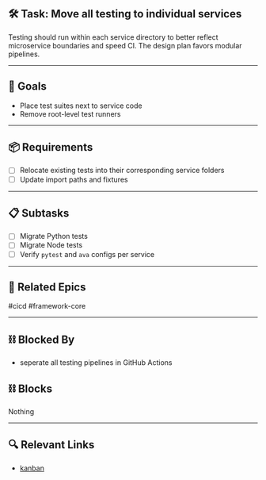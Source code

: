 ## 🛠️ Task: Move all testing to individual services

Testing should run within each service directory to better reflect microservice boundaries and speed CI. The design plan favors modular pipelines.

---

## 🎯 Goals
- Place test suites next to service code
- Remove root-level test runners

---

## 📦 Requirements
- [ ] Relocate existing tests into their corresponding service folders
- [ ] Update import paths and fixtures

---

## 📋 Subtasks
- [ ] Migrate Python tests
- [ ] Migrate Node tests
- [ ] Verify `pytest` and `ava` configs per service

---

## 🔗 Related Epics
#cicd #framework-core

---

## ⛓️ Blocked By
- seperate all testing pipelines in GitHub Actions

## ⛓️ Blocks
Nothing

---

## 🔍 Relevant Links
- [kanban](../boards/kanban.md)
